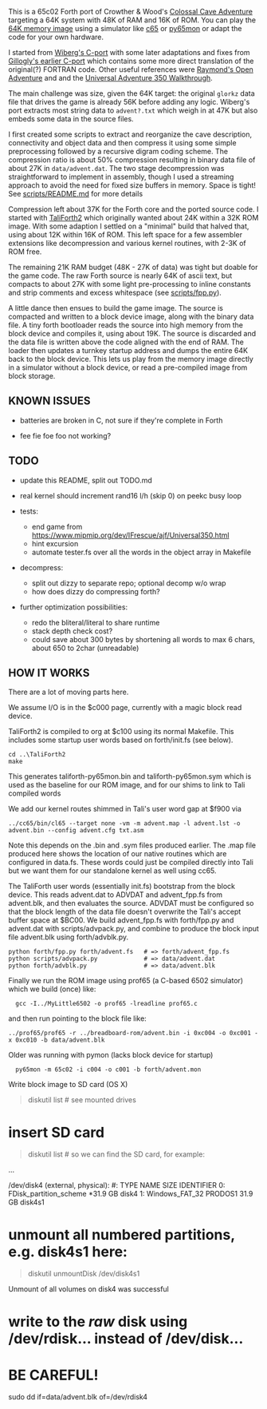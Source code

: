 This is a 65c02 Forth port of Crowther & Wood's [Colossal Cave Adventure](https://en.wikipedia.org/wiki/Colossal_Cave_Adventure) targeting a 64K system with 48K of RAM and 16K of ROM.
You can play the
[64K memory image](data/advent.rom) using a simulator like
[c65](https://github.com/SamCoVT/TaliForth2/tree/master-64tass/c65)
or [py65mon](https://github.com/mnaberez/py65)
or adapt the code for your own hardware.

I started from [Wiberg's C-port](https://github.com/troglobit/adventure) with some later
adaptations and fixes from [Gillogly's earlier C-port](https://www.ifarchive.org/indexes/if-archive/games/source/)
which contains some more direct translation of the original(?) FORTRAN code.
Other useful references were [Raymond's Open Adventure](https://gitlab.com/esr/open-adventure) and
and the [Universal Adventure 350 Walkthrough](https://www.mipmip.org/dev/IFrescue/ajf/Universal350.html).

The main challenge was size, given the 64K target:  the original `glorkz` data file that
drives the game is already 56K before adding any logic.
Wiberg's port extracts most string data to `advent?.txt`
which weigh in at 47K but also embeds some data in the source files.

I first created some scripts to extract and reorganize the cave description,
connectivity and object data and then compress it using some simple preprocessing
followed by a recursive digram coding scheme.
The compression ratio is about 50% compression resulting
in binary data file of about 27K in `data/advent.dat`.
The two stage decompression was straightforward to implement in assembly,
though I used a streaming approach to avoid the need for fixed size buffers in memory.
Space is tight!
See [scripts/README.md](scripts/README.md) for more details

Compression left about 37K for the Forth core and the ported source code.
I started with [TaliForth2](https://github.com/SamCoVT/TaliForth2) which
originally wanted about 24K within a 32K ROM image.  With some adaption
I settled on a "minimal" build that halved that, using about 12K
within 16K of ROM.  This left space for a few assembler extensions like
decompression and various kernel routines, with 2-3K of ROM free.

The remaining 21K RAM budget (48K - 27K of data) was tight but doable for the game code.
The raw Forth source is nearly 64K of ascii text, but compacts to about 27K
with some light pre-processing to inline constants and strip comments and excess whitespace
(see [scripts/fpp.py](fpp.py)).

A little dance then ensues to build the game image.   The source is compacted
and written to a block device image, along with the binary data file.
A tiny forth bootloader reads the source
into high memory from the block device and compiles it, using about 19K.
The source is discarded and the data file is written above the code
aligned with the end of RAM.   The loader then updates a turnkey startup
address and dumps the entire 64K back to the block device.
This lets us play from the memory image directly in a simulator without a block device,
or read a pre-compiled image from block storage.


## KNOWN ISSUES

- batteries are broken in C, not sure if they're complete in Forth

- fee fie foe foo not working?

## TODO

- update this README, split out TODO.md

- real kernel should increment rand16 l/h (skip 0) on peekc busy loop

- tests:

  - end game from https://www.mipmip.org/dev/IFrescue/ajf/Universal350.html
  - hint excursion
  - automate tester.fs over all the words in the object array in Makefile

- decompress:

  - split out dizzy to separate repo; optional decomp w/o wrap
  - how does dizzy do compressing forth?

- further optimization possibilities:
  - redo the bliteral/literal to share runtime
  - stack depth check cost?
  - could save about 300 bytes by shortening all words to max 6 chars, about 650 to 2char (unreadable)

## HOW IT WORKS

There are a lot of moving parts here.

We assume I/O is in the $c000 page, currently with a magic block read device.

TaliForth2 is compiled to org at $c100 using its normal Makefile. This
includes some startup user words based on forth/init.fs (see below).

    cd ..\TaliForth2
    make

This generates taliforth-py65mon.bin and taliforth-py65mon.sym which is used
as the baseline for our ROM image, and for our shims to link
to Tali compiled words

We add our kernel routes shimmed in Tali's user word gap at $f900
via

    ../cc65/bin/cl65 --target none -vm -m advent.map -l advent.lst -o advent.bin --config advent.cfg txt.asm

Note this depends on the .bin and .sym files produced earlier.
The .map file produced here shows the location of our native routines
which are configured in data.fs. These words could just
be compiled directly into Tali but we want them for our standalone kernel
as well using cc65.

The TaliForth user words (essentially init.fs) bootstrap
from the block device. This reads advent.dat to ADVDAT
and advent_fpp.fs from advent.blk, and then evaluates the source.
ADVDAT must be configured so that the block length of the data file
doesn't overwrite the Tali's accept buffer space at $BC00.
We build advent_fpp.fs with forth/fpp.py and
advent.dat with scripts/advpack.py, and combine to produce
the block input file advent.blk using forth/advblk.py.

    python forth/fpp.py forth/advent.fs   # => forth/advent_fpp.fs
    python scripts/advpack.py             # => data/advent.dat
    python forth/advblk.py                # => data/advent.blk

Finally we run the ROM image using prof65 (a C-based 6502 simulator) which we build (once) like:

      gcc -I../MyLittle6502 -o prof65 -lreadline prof65.c

and then run pointing to the block file like:

    ../prof65/prof65 -r ../breadboard-rom/advent.bin -i 0xc004 -o 0xc001 -x 0xc010 -b data/advent.blk

Older was running with pymon (lacks block device for startup)

      py65mon -m 65c02 -i c004 -o c001 -b forth/advent.mon




Write block image to SD card (OS X)

  > diskutil list  # see mounted drives

  # insert SD card

  > diskutil list # so we can find the SD card, for example:

  ...

  /dev/disk4 (external, physical):
    #:                       TYPE NAME                    SIZE       IDENTIFIER
    0:     FDisk_partition_scheme                        *31.9 GB    disk4
    1:             Windows_FAT_32 PRODOS1                 31.9 GB    disk4s1

  # unmount all numbered partitions, e.g. disk4s1 here:

  > diskutil unmountDisk /dev/disk4s1

  Unmount of all volumes on disk4 was successful

  # write to the *raw* disk using /dev/rdisk... instead of /dev/disk...
  # BE CAREFUL!

  sudo dd if=data/advent.blk of=/dev/rdisk4

